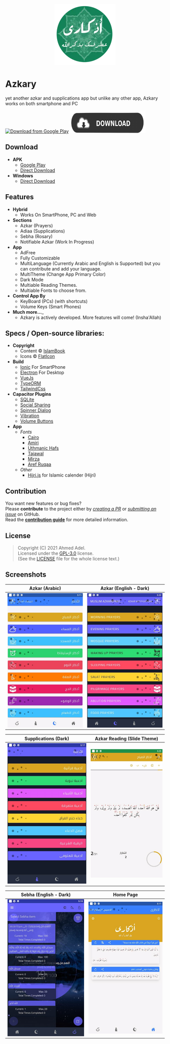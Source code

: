 <div align="center">
    <img src=".github/assets/logo.webp" alt="azkary logo">
</div>

# Azkary

yet another azkar and supplications app but unlike any other app, Azkary works on both smartphone and PC

[<img src="https://play.google.com/intl/en_us/badges/images/generic/en_badge_web_generic.png"
      alt="Download from Google Play"
      height="80">](https://play.google.com/store/apps/details?id=com.ninjacoder.azkary)
[<img src=".github/assets/pngkey.com-gta-5-online-logo-1899583.png"
      alt="Direct apk download"
      height="70" width="240">](https://github.com/abo3adel/azkary/releases/latest/download/Azkary-Setup.exe)

## Download

- **APK**
    - <a target="_blank" href="https://play.google.com/store/apps/details?id=com.ninjacoder.azkary">Google Play</a>
    - <a target="_blank" href="https://github.com/abo3adel/azkary/releases/latest/download/Azkary.apk">Direct Download</a>
- **Windows**
    - <a target="_blank" href="https://github.com/abo3adel/azkary/releases/latest/download/Azkary-Setup.exe">Direct Download</a>

## Features
- **Hybrid**
    - Works On SmartPhone, PC and Web
- **Sections**
    - Azkar (Prayers)
    - Adiaa (Supplications)
    - Sebha (Rosary)
    - Notifiable Azkar (Work In Progress)
- **App**
    - AdFree
    - Fully Customizable
    - MultiLanguage (Currently Arabic and English is Supported) but you can contribute and add your language.
    - MultiTheme (Change App Primary Color)
    - Dark Mode
    - Multiable Reading Themes.
    - Multiable Fonts to choose from.
- **Control App By**
    - KeyBoard (PCs) (with shortcuts)
    - Volume Keys (Smart Phones)
- **Much more...**_
    - Azkary is actively developed. More features will come! (Insha'Allah)

## Specs / Open-source libraries:
- **Copyright**
    - Content &copy; <a target="_blank" href="https://www.islambook.com/">IslamBook</a>
    - Icons &copy; <a target="_blank" href="https://www.flaticon.com/">FlatIcon</a>
- **Build**
    - <a target="_blank" href="https://ionicframework.com/">Ionic</a> For SmartPhone
    - <a target="_blank" href="https://www.electronjs.org/">Electron</a> For Desktop
    - <a target="_blank" href="https://v3.vuejs.org/">VueJs</a>
    - <a target="_blank" href="https://typeorm.io/">TypeORM</a>
    - <a target="_blank" href="https://tailwindcss.com/">TailwindCss</a>
- **Capacitor Plugins**
    - <a target="_blank" href="https://ionicframework.com/docs/native/sqlite/">SQLite</a>
    - <a target="_blank" href="https://ionicframework.com/docs/v3/native/social-sharing/">Social Sharing</a>
    - <a target="_blank" href="https://ionicframework.com/docs/v3/native/spinner-dialog/">Spinner Dialog</a>
    - <a target="_blank" href="https://ionicframework.com/docs/native/vibration">Vibration</a>
    - <a target="_blank" href="https://github.com/manueldeveloper/cordova-plugin-volume-buttons">Volume Buttons</a>
- **App**
    - *Fonts*
        - <a target="_blank" href="https://fonts.google.com/specimen/Cairo">Cairo</a>
        - <a target="_blank" href="https://www.amirifont.org/">Amiri</a>
        - <a target="_blank" href="https://fonts.qurancomplex.gov.sa/wp02/%d8%ad%d9%81%d8%b5">Uthmanic Hafs</a>
        - <a target="_blank" href="https://fonts.google.com/specimen/Tajawal">Tajawal</a>
        - <a target="_blank" href="https://fonts.google.com/specimen/Mirza">Mirza</a>
        - <a target="_blank" href="https://fonts.google.com/specimen/Aref+Ruqaa?query=Aref+Ruqaa">Aref Ruqaa</a>
    - *Other*
        - <a target="_blank" href="https://github.com/xsoh/Hijri.js">Hijri.js</a> for Islamic calender (Hijri)

## Contribution

You want new features or bug fixes?  
Please **contribute** to the  project either by [_creating a PR_](https://github.com/abo3adel/azkary/compare) or [_submitting an issue_](https://github.com/abo3adel/azkary/issues/new) on GitHub.  
Read the [**contribution guide**](.github/CONTRIBUTING.md) for more detailed information.

## License

> Copyright (C) 2021 Ahmed Adel.  
> Licensed under the <a target="_blank" href="https://www.gnu.org/licenses/gpl.html">GPL-3.0</a> license.  
> (See the [LICENSE](LICENSE) file for the whole license text.)

## Screenshots

| Azkar (Arabic) | Azkar (English - Dark) |
|:-:|:-:|
| ![Azkar-ar](/.github/assets/azkar.jpg?raw=true) | ![Azkar-en-dark](/.github/assets/azkar-en-dark.jpg?raw=true) |

| Supplications (Dark) | Azkar Reading (Slide Theme) |
|:-:|:-:|
| ![supplications-dark](/.github/assets/ad3ia-dark.jpg?raw=true) | ![Morning Prayers](/.github/assets/morning-prayers.jpg?raw=true) |


| Sebha (English - Dark) | Home Page |
|:-:|:-:|
| ![Sebha-En-Dark](/.github/assets/sebha-en-dark.jpg?raw=true) | ![home Page](/.github/assets/home.jpg?raw=true) |